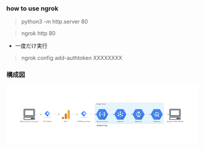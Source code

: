 ### how to use ngrok

> python3 -m http.server 80

> ngrok http 80

* 一度だけ実行
> ngrok config add-authtoken XXXXXXXX

### 構成図
![構成図](./アーキテクチャ.png)
